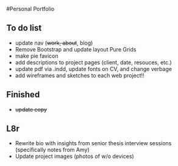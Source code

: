 #Personal Portfolio

## To do list

- update nav (~~work, about~~, blog)
- Remove Bootstrap and update layout Pure Grids
- make pie favicon
- add descriptions to project pages (client, date, resouces, etc.)
- update pdf via .indd, update fonts on CV, and change verbage
- add wireframes and sketches to each web project!!

## Finished
- ~~update copy~~

## L8r

- Rewrite bio with insights from senior thesis interview sessions (specifically notes from Amy)
- Update project images (photos of w/o devices)

